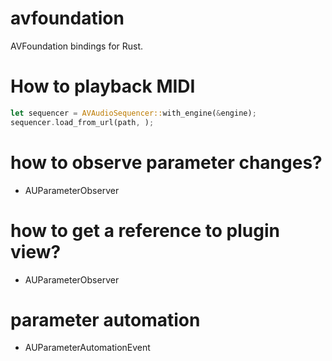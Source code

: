 # avfoundation

AVFoundation bindings for Rust.

# How to playback MIDI
```rust
let sequencer = AVAudioSequencer::with_engine(&engine);
sequencer.load_from_url(path, );
```


# how to observe parameter changes?
* AUParameterObserver

# how to get a reference to plugin view?
* AUParameterObserver

# parameter automation
* AUParameterAutomationEvent
